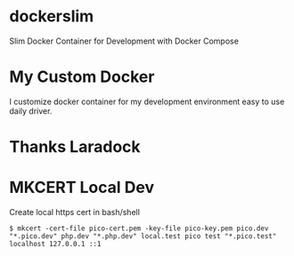 # dockerslim

Slim Docker Container for Development with Docker Compose

# My Custom Docker

I customize docker container for my development environment easy to use daily driver.

# Thanks Laradock

# MKCERT Local Dev

Create local https cert in bash/shell

`$ mkcert -cert-file pico-cert.pem -key-file pico-key.pem pico.dev "*.pico.dev" php.dev "*.php.dev" local.test pico test "*.pico.test" localhost 127.0.0.1 ::1`
